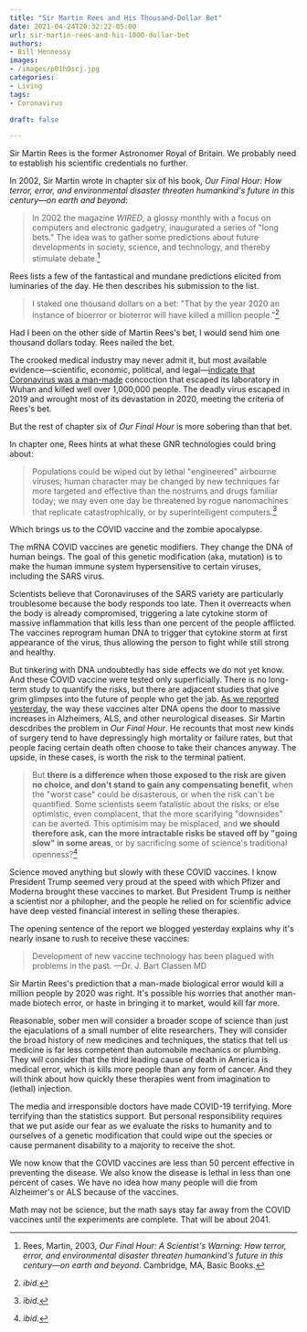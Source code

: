 ```yaml
---
title: "Sir Martin Rees and His Thousand-Dollar Bet"
date: 2021-04-24T20:32:22-05:00
url: sir-martin-rees-and-his-1000-dollar-bet
authors: 
- Bill Hennessy
images: 
- /images/p01h0scj.jpg
categories: 
- Living
tags: 
- Coronavirus

draft: false

---
```


Sir Martin Rees is the former Astronomer Royal of Britain. We probably need to establish his scientific credentials no further. 

In 2002, Sir Martin wrote in chapter six of his book, *Our Final Hour: How terror, error, and environmental disaster threaten humankind's future in this century—on earth and beyond*:

> In 2002 the magazine *WIRED*, a glossy monthly with a focus on computers and electronic gadgetry, inaugurated a series of "long bets." The idea was to gather some predictions about future developments in society, science, and technology, and thereby stimulate debate.[^1]

Rees lists a few of the fantastical and mundane predictions elicited from luminaries of the day. He then describes his submission to the list.

> I staked one thousand dollars on a bet: "That by the year 2020 an instance of bioerror or bioterror will have killed a million people."[^2] 

Had I been on the other side of Martin Rees's bet, I would send him one thousand dollars today. Rees nailed the bet. 

The crooked medical industry may never admit it, but most available evidence—scientific, economic, political, and legal—[indicate that Coronavirus was a man-made](https://www.dailymail.co.uk/femail/article-8722519/Virologist-claims-publish-evidence-PROVING-coronavirus-manmade.html)  concoction that escaped its laboratory in Wuhan and killed well over 1,000,000 people. The deadly virus escaped in 2019 and wrought most of its devastation in 2020, meeting the criteria of Rees's bet. 

But the rest of chapter six of *Our Final Hour* is more sobering than that bet. 

In chapter one, Rees hints at what these GNR technologies could bring about:

> Populations could be wiped out by lethal "engineered" airbourne viruses; human character may be changed by new techniques far more targeted and effective than the nostrums and drugs familiar today; we may even one day be threatened by rogue nanomachines that replicate catastrophically, or by superintelligent computers.[^3]

Which brings us to the COVID vaccine and the zombie apocalypse. 

The mRNA COVID vaccines are genetic modifiers. They change the DNA of human beings. The goal of this genetic modification (aka, mutation) is to make the human immune system hypersensitive to certain viruses, including the SARS virus. 

Scientists believe that Coronaviruses of the SARS variety are particularly troublesome because the body responds too late. Then it overreacts when the body is already compromised, triggering a late cytokine storm of massive inflammation that kills less than one percent of the people afflicted. The vaccines reprogram human DNA to trigger that cytokine storm at first appearance of the virus, thus allowing the person to fight while still strong and healthy. 

But tinkering with DNA undoubtedly has side effects we do not yet know. And these COVID vaccine were tested only superficially. There is no long-term study to quantify the risks, but there are adjacent studies that give grim glimpses into the future of people who get the jab. [As we reported yesterday](/post/the-zombie-apocalypes-is-coming-but-it-wont-look-like-the-movies/), the way these vaccines alter DNA opens the door to massive increases in Alzheimers, ALS, and other neurological diseases. Sir Martin descdribes the problem in *Our Final Hour*. He recounts that most new kinds of surgery tend to have depressingly high mortality or failure rates, but that people facing certain death often choose to take their chances anyway. The upside, in these cases, is worth the risk to the terminal patient. 

> But **there is a difference when those exposed to the risk are given no choice, and don't stand to gain any compensating benefit**, when the "worst case" could be disasterous, or when the risk can't be quantified. Some scientists seem fatalistic about the risks; or else optimistic, even complacent, that the more scarifying "downsides" can be averted. This optimisim may be misplaced, and **we should therefore ask, can the more intractable risks be staved off by "going slow" in some areas**, or by sacrificing some of science's traditional openness?[^4]

Science moved anything but slowly with these COVID vaccines. I know President Trump seemed very proud at the speed with which Pfizer and Moderna brought these vaccines to market. But President Trump is neither a scientist nor a philopher, and the people he relied on for scientific advice have deep vested financial interest in selling these therapies. 

The opening sentence of the report we blogged yesterday explains why it's nearly insane to rush to receive these vaccines: 

> Development of new vaccine technology has been plagued with problems in the past. 
> —Dr. J. Bart Classen MD 

Sir Martin Rees's prediction that a man-made biological error would kill a million people by 2020 was right. It's possible his worries that another man-made biotech error, or haste in bringing it to market, would kill far more. 

Reasonable, sober men will consider a broader scope of science than just the ejaculations of a small number of elite researchers. They will consider the broad history of new medicines and techniques, the statics that tell us medicine is far less competent than automobile mechanics or plumbing. They will consider that the third leading cause of death in America is medical error, which is kills more people than any form of cancer. And they will think about how quickly these therapies went from imagination to (lethal) injection. 

The media and irresponsible doctors have made COVID-19 terrifying. More terrifying than the statistics support. But personal responsibility requires that we put aside our fear as we evaluate the risks to humanity and to ourselves of a genetic modification that could wipe out the species or cause permanent disability to a majority to receive the shot. 

We now know that the COVID vaccines are less than 50 percent effective in preventing the disease. We also know the disease is lethal in less than one percent of cases. We have no idea how many people will die from Alzheimer's or ALS because of the vaccines. 

Math may not be science, but the math says stay far away from the COVID vaccines until the experiments are complete. That will be about 2041. 

[^1]: Rees, Martin, 2003, *Our Final Hour: A Scientist's Warning: How terror, error, and environmental disaster threaten humankind's future in this century—on earth and beyond*. Cambridge, MA, Basic Books.
[^2]: *ibid.*
[^3]: *ibid.*
[^4]: *ibid.*
<!--stackedit_data:
eyJoaXN0b3J5IjpbMjc5MjE4NDY3LDI1MDI0MzQ0MiwxMjM1NT
Y4ODAzLDE1OTAwNTU3NjZdfQ==
-->